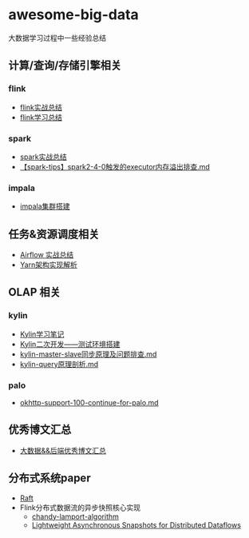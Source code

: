 # awesome-big-data
大数据学习过程中一些经验总结

## 计算/查询/存储引擎相关

### flink
- [flink实战总结](./docs/engine/Flink实战总结.pdf)
- [flink学习总结](./docs/engine/Flink学习.pdf)

### spark
- [spark实战总结](./docs/engine/Spark学习笔记.md)
- [【spark-tips】spark2-4-0触发的executor内存溢出排查.md](./docs/engine/【spark-tips】spark2-4-0触发的executor内存溢出排查.md)

### impala
- [impala集群搭建](./docs/engine/impala集群搭建.md)

## 任务&资源调度相关

- [Airflow 实战总结](./docs/scheduler/airflow实战总结.md)
- [Yarn架构实现解析](./docs/scheduler/Yarn架构解析.pdf)

## OLAP 相关

### kylin
- [Kylin学习笔记](./docs/olap/Kylin学习笔记.md)
- [Kylin二次开发——测试环境搭建](./docs/olap/Kylin学习笔记.md)
- [kylin-master-slave同步原理及问题排查.md](./docs/olap/kylin-master-slave同步原理及问题排查.md)
- [kylin-query原理剖析.md](./docs/olap/kylin-query原理剖析.md)

### palo
- [okhttp-support-100-continue-for-palo.md](./docs/olap/okhttp-support-100-continue-for-palo.md)


## 优秀博文汇总
- [大数据&&后端优秀博文汇总](./docs/learning/优秀博文汇总.pdf)

## 分布式系统paper

- [Raft](./docs/learning/raft.pdf)
- Flink分布式数据流的异步快照核心实现
	- [chandy-lamport-algorithm](./docs/learning/chandy-lamport-algorithm.pdf)
	- [Lightweight Asynchronous Snapshots for Distributed Dataflows](./docs/learning/Snapshots-for-Distributed-Dataflows.pdf)